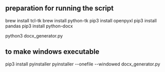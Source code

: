 ## preparation for running the script
brew install tcl-tk
brew install python-tk
pip3 install openpyxl
pip3 install pandas
pip3 install python-docx

python3 docx_generator.py

## to make windows executable

pip3 install pyinstaller
pyinstaller --onefile --windowed docx_generator.py